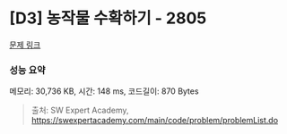 # [D3] 농작물 수확하기 - 2805 

[문제 링크](https://swexpertacademy.com/main/code/problem/problemDetail.do?contestProbId=AV7GLXqKAWYDFAXB) 

### 성능 요약

메모리: 30,736 KB, 시간: 148 ms, 코드길이: 870 Bytes



> 출처: SW Expert Academy, https://swexpertacademy.com/main/code/problem/problemList.do